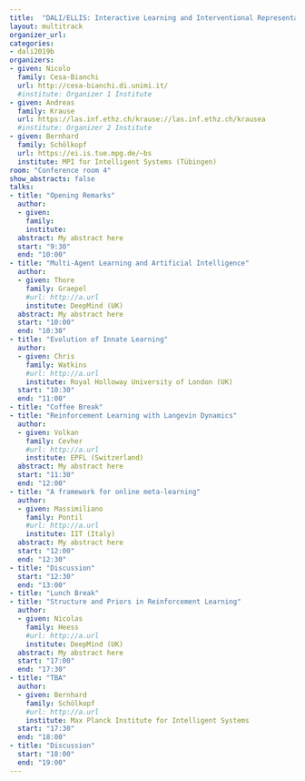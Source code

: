 ```yaml
---
title:  "DALI/ELLIS: Interactive Learning and Interventional Representations"
layout: multitrack
organizer_url:
categories:
- dali2019b
organizers:
- given: Nicolo
  family: Cesa-Bianchi
  url: http://cesa-bianchi.di.unimi.it/
  #institute: Organizer 1 Institute
- given: Andreas
  family: Krause
  url: https://las.inf.ethz.ch/krause://las.inf.ethz.ch/krausea
  #institute: Organizer 2 Institute
- given: Bernhard
  family: Schölkopf
  url: https://ei.is.tue.mpg.de/~bs
  institute: MPI for Intelligent Systems (Tübingen)
room: "Conference room 4"
show_abstracts: false
talks:
- title: "Opening Remarks"
  author:
  - given:
    family:
    institute:
  abstract: My abstract here
  start: "9:30"
  end: "10:00"
- title: "Multi-Agent Learning and Artificial Intelligence"
  author:
  - given: Thore
    family: Graepel
    #url: http://a.url
    institute: DeepMind (UK)
  abstract: My abstract here
  start: "10:00"
  end: "10:30"
- title: "Evolution of Innate Learning"
  author:
  - given: Chris
    family: Watkins
    #url: http://a.url
    institute: Royal Holloway University of London (UK)
  start: "10:30"
  end: "11:00"
- title: "Coffee Break"
- title: "Reinforcement Learning with Langevin Dynamics"
  author:
  - given: Volkan
    family: Cevher
    #url: http://a.url
    institute: EPFL (Switzerland)
  abstract: My abstract here
  start: "11:30"
  end: "12:00"
- title: "A framework for online meta-learning"
  author:
  - given: Massimiliano
    family: Pontil
    #url: http://a.url
    institute: IIT (Italy)
  abstract: My abstract here
  start: "12:00"
  end: "12:30"
- title: "Discussion"
  start: "12:30"
  end: "13:00"
- title: "Lunch Break"
- title: "Structure and Priors in Reinforcement Learning"
  author:
  - given: Nicolas
    family: Heess
    #url: http://a.url
    institute: DeepMind (UK)
  abstract: My abstract here
  start: "17:00"
  end: "17:30"
- title: "TBA"
  author:
  - given: Bernhard
    family: Schölkopf
    #url: http://a.url
    institute: Max Planck Institute for Intelligent Systems
  start: "17:30"
  end: "18:00"
- title: "Discussion"
  start: "18:00"
  end: "19:00"
---
```


